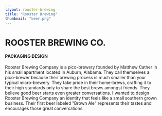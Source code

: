 ```yaml
---
layout: rooster-brewing
title: "Rooster Brewing"
thumbnail: "beer.png"
---
```

# ROOSTER BREWING CO.

#### PACKAGING DESIGN

Rooster Brewing Company is a pico-brewery founded by Matthew Cather in his small apartment located in Auburn, Alabama. They call themselves a pico-brewer because their brewing process is much smaller than your typical micro-brewery. They take pride in their home-brews, crafting it to their high standards only to share the best brews amongst friends. They believe good beer starts even greater conversations. I wanted to design Rooster Brewing Company an identity that feels like a small southern grown business. Their first beer labeled "Brown Ale" represents their tastes and encourages those great conversations. 
